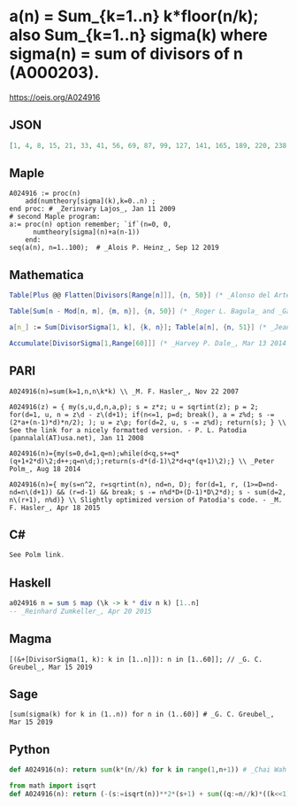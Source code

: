 # a\(n\) \= Sum\_\{k\=1\.\.n\} k\*floor\(n/k\); also Sum\_\{k\=1\.\.n\} sigma\(k\) where sigma\(n\) \= sum of divisors of n \(A000203\)\.
https://oeis.org/A024916
## JSON
```JSON
[1, 4, 8, 15, 21, 33, 41, 56, 69, 87, 99, 127, 141, 165, 189, 220, 238, 277, 297, 339, 371, 407, 431, 491, 522, 564, 604, 660, 690, 762, 794, 857, 905, 959, 1007, 1098, 1136, 1196, 1252, 1342, 1384, 1480, 1524, 1608, 1686, 1758, 1806, 1930, 1987, 2080, 2152]
```
## Maple
```Maple
A024916 := proc(n)
    add(numtheory[sigma](k),k=0..n) ;
end proc: # _Zerinvary Lajos_, Jan 11 2009
# second Maple program:
a:= proc(n) option remember; `if`(n=0, 0,
      numtheory[sigma](n)+a(n-1))
    end:
seq(a(n), n=1..100);  # _Alois P. Heinz_, Sep 12 2019
```
## Mathematica
```Mathematica
Table[Plus @@ Flatten[Divisors[Range[n]]], {n, 50}] (* _Alonso del Arte_, Mar 06 2006 *)
```
```Mathematica
Table[Sum[n - Mod[n, m], {m, n}], {n, 50}] (* _Roger L. Bagula_ and _Gary W. Adamson_, Oct 06 2006 *)
```
```Mathematica
a[n_] := Sum[DivisorSigma[1, k], {k, n}]; Table[a[n], {n, 51}] (* _Jean-François Alcover_, Dec 16 2011 *)
```
```Mathematica
Accumulate[DivisorSigma[1,Range[60]]] (* _Harvey P. Dale_, Mar 13 2014 *)
```
## PARI
```PARI
A024916(n)=sum(k=1,n,n\k*k) \\ _M. F. Hasler_, Nov 22 2007
```
```PARI
A024916(z) = { my(s,u,d,n,a,p); s = z*z; u = sqrtint(z); p = 2; for(d=1, u, n = z\d - z\(d+1); if(n<=1, p=d; break(), a = z%d; s -= (2*a+(n-1)*d)*n/2); ); u = z\p; for(d=2, u, s -= z%d); return(s); } \\ See the link for a nicely formatted version. - P. L. Patodia (pannalal(AT)usa.net), Jan 11 2008
```
```PARI
A024916(n)={my(s=0,d=1,q=n);while(d<q,s+=q*(q+1+2*d)\2;d++;q=n\d;);return(s-d*(d-1)\2*d+q*(q+1)\2);} \\ _Peter Polm_, Aug 18 2014
```
```PARI
A024916(n)={ my(s=n^2, r=sqrtint(n), nd=n, D); for(d=1, r, (1>=D=nd-nd=n\(d+1)) && (r=d-1) && break; s -= n%d*D+(D-1)*D\2*d); s - sum(d=2, n\(r+1), n%d)} \\ Slightly optimized version of Patodia's code. - _M. F. Hasler_, Apr 18 2015
```
## C#
```C#
See Polm link.
```
## Haskell
```Haskell
a024916 n = sum $ map (\k -> k * div n k) [1..n]
-- _Reinhard Zumkeller_, Apr 20 2015
```
## Magma
```Magma
[(&+[DivisorSigma(1, k): k in [1..n]]): n in [1..60]]; // _G. C. Greubel_, Mar 15 2019
```
## Sage
```Sage
[sum(sigma(k) for k in (1..n)) for n in (1..60)] # _G. C. Greubel_, Mar 15 2019
```
## Python
```Python
def A024916(n): return sum(k*(n//k) for k in range(1,n+1)) # _Chai Wah Wu_, Dec 17 2021
```
```Python
from math import isqrt
def A024916(n): return (-(s:=isqrt(n))**2*(s+1) + sum((q:=n//k)*((k<<1)+q+1) for k in range(1,s+1)))>>1 # _Chai Wah Wu_, Oct 21 2023
```
